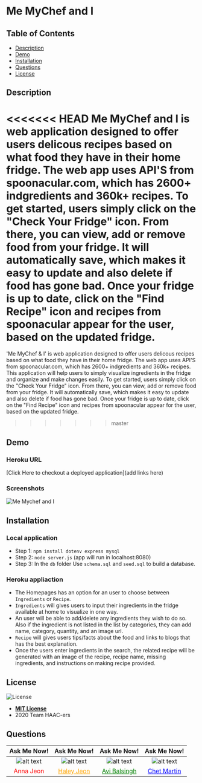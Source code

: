 # Me MyChef and I

## Table of Contents
- [Description](#description)
- [Demo](#demo)
- [Installation](#installation)  
- [Questions](#questions)
- [License](#license)

## Description
<<<<<<< HEAD
Me MyChef and I is web application designed to offer users delicous recipes based on what food they have in their home fridge. The web app uses API'S from spoonacular.com, which has 2600+ indgredients and 360k+ recipes. To get started, users simply click on the "Check Your Fridge" icon. From there, you can view, add or remove food from your fridge. It will automatically save, which makes it easy to update and also delete if food has gone bad. Once your fridge is up to date, click on the "Find Recipe" icon and recipes from spoonacular appear for the user, based on the updated fridge.   
=======
'Me MyChef & I' is web application designed to offer users delicous recipes based on what food they have in their home fridge. The web app uses API'S from spoonacular.com, which has 2600+ indgredients and 360k+ recipes. This application will help users to simply visualize ingredients in the fridge and organize and make changes easily. To get started, users simply click on the "Check Your Fridge" icon. From there, you can view, add or remove food from your fridge. It will automatically save, which makes it easy to update and also delete if food has gone bad. Once your fridge is up to date, click on the "Find Recipe" icon and recipes from spoonacular appear for the user, based on the updated fridge.

>>>>>>> master
## Demo
### Heroku URL
[Click Here to checkout a deployed application](add links here)

### Screenshots
![Me Mychef and I](addscreenshotshere.png)

## Installation
### Local application 
- Step 1: `npm install dotenv express mysql`
- Step 2: `node server.js` (app will run in localhost:8080)
- Step 3: In the `db` folder Use `schema.sql` and `seed.sql` to build a database.

### Heroku appliaction
- The Homepages has an option for an user to choose between `Ingredients` or `Recipe`.
- `Ingredients` will gives users to input their ingredients in the fridge available at home to visualize in one way.
- An user will be able to add/delete any ingredients they wish to do so. Also if the ingredient is not listed in the list by categories, they can add name, category, quantity, and an image url.
- `Recipe` will gives users tips/facts about the food and links to blogs that has the best explanation.
- Once the users enter ingredients in the search, the related recipe will be generated with an image of the recipe, recipe name, missing ingredients, and instructions on making recipe provided.

## License
![License](https://img.shields.io/badge/License-MIT%20License-blue)
- **[MIT License](https://opensource.org/licenses/MIT)** 
- 2020 Team HAAC-ers

## Questions
| Ask Me Now! | Ask Me Now! | Ask Me Now! | Ask Me Now! |
| :---: | :---: | :---: | :---: |
| ![alt text](https://avatars0.githubusercontent.com/u/65268642?s=460&u=bd568c7596e7f6c9585caeb89e88b084e56c21f9&v=4 "Github Profile Picture") | ![alt text](https://avatars3.githubusercontent.com/u/63874445?s=460&u=002d392fd3ed13215f1c72eec6952f72b24bc516&v=4 "Github Profile Picture") | ![alt text](https://media.discordapp.net/attachments/730118992714399874/730120549740838962/Avi.jpg?width=498&height=498 "Github Profile Picture") | ![alt text](https://avatars1.githubusercontent.com/u/63617922?s=460&u=40a42e2aa11ac5027beef3caa9279981244347b5&v=4 "Github Profile Picture") |
| <a style="text-decoration: none; color: red" href="https://github.com/nuleeannajeon" target="_blank">Anna Jeon</a> | <a style="color: orange" href="https://github.com/tndus604" target="_blank">Haley Jeon</a> | <a style="color: green" href="https://github.com/Spntrx" target="_blank">Avi Balsingh</a> | <a style="color: blue" href="https://github.com/Chet1317" target="_blank">Chet Martin</a> |
